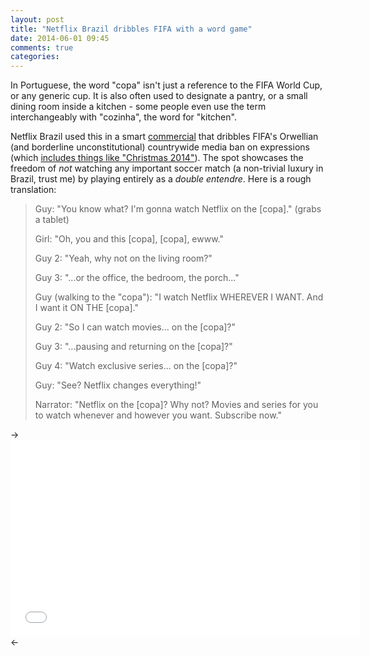 ```yaml
---
layout: post
title: "Netflix Brazil dribbles FIFA with a word game"
date: 2014-06-01 09:45
comments: true
categories:
---
```

In Portuguese, the word "copa" isn't just a reference to the FIFA World Cup, or any generic cup. It is also often used to designate a pantry, or a small dining room inside a kitchen - some people even use the term interchangeably with "cozinha", the word for "kitchen".

Netflix Brazil used this in a smart [commercial](https://www.youtube.com/watch?v=NV1jjAmzmko) that dribbles FIFA's Orwellian (and borderline unconstitutional) countrywide media ban on expressions (which [includes things like "Christmas 2014"](http://www.worldipreview.com/article/brazil-prepares-for-ip-battle)). The spot showcases the freedom of *not* watching any important soccer match (a non-trivial luxury in Brazil, trust me) by playing entirely as a *double entendre*. Here is a rough translation:

> Guy: "You know what? I'm gonna watch Netflix on the [copa]." (grabs a tablet)
> 
> Girl: "Oh, you and this [copa], [copa], ewww."
> 
> Guy 2: "Yeah, why not on the living room?"
> 
> Guy 3: "...or the office, the bedroom, the porch..."
> 
> Guy (walking to the "copa"): "I watch Netflix WHEREVER I WANT. And I want it ON THE [copa]."
> 
> Guy 2: "So I can watch movies... on the [copa]?"
> 
> Guy 3: "...pausing and returning on the [copa]?"
> 
> Guy 4: "Watch exclusive series... on the [copa]?"
> 
> Guy: "See? Netflix changes everything!"
> 
> Narrator: "Netflix on the [copa]? Why not? Movies and series for you to watch whenever and however you want. Subscribe now."

-> <iframe width="560" height="315" src="//www.youtube.com/embed/NV1jjAmzmko" frameborder="0" allowfullscreen></iframe> <-
